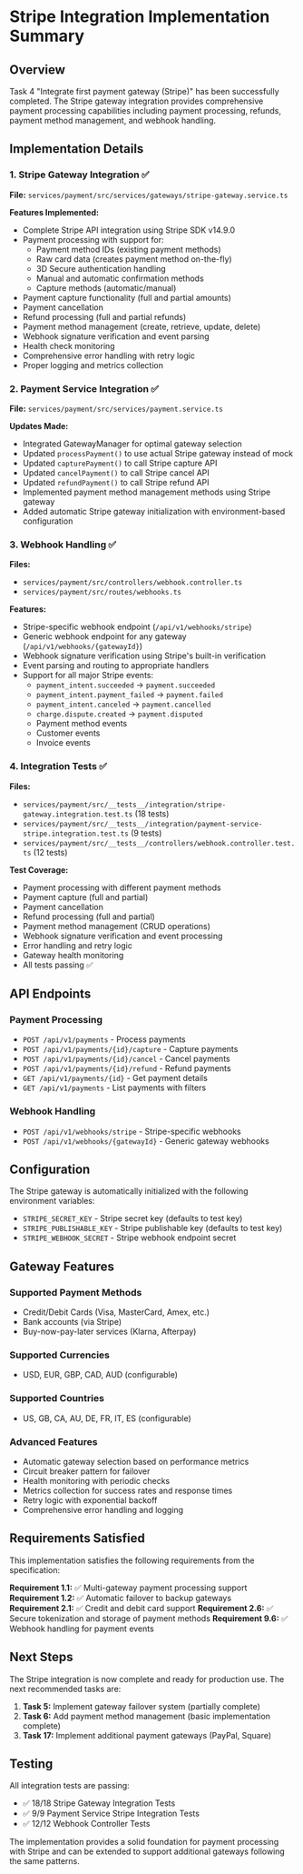 # Stripe Integration Implementation Summary

## Overview

Task 4 "Integrate first payment gateway (Stripe)" has been successfully completed. The Stripe gateway integration provides comprehensive payment processing capabilities including payment processing, refunds, payment method management, and webhook handling.

## Implementation Details

### 1. Stripe Gateway Integration ✅

**File:** `services/payment/src/services/gateways/stripe-gateway.service.ts`

**Features Implemented:**
- Complete Stripe API integration using Stripe SDK v14.9.0
- Payment processing with support for:
  - Payment method IDs (existing payment methods)
  - Raw card data (creates payment method on-the-fly)
  - 3D Secure authentication handling
  - Manual and automatic confirmation methods
  - Capture methods (automatic/manual)
- Payment capture functionality (full and partial amounts)
- Payment cancellation
- Refund processing (full and partial refunds)
- Payment method management (create, retrieve, update, delete)
- Webhook signature verification and event parsing
- Health check monitoring
- Comprehensive error handling with retry logic
- Proper logging and metrics collection

### 2. Payment Service Integration ✅

**File:** `services/payment/src/services/payment.service.ts`

**Updates Made:**
- Integrated GatewayManager for optimal gateway selection
- Updated `processPayment()` to use actual Stripe gateway instead of mock
- Updated `capturePayment()` to call Stripe capture API
- Updated `cancelPayment()` to call Stripe cancel API  
- Updated `refundPayment()` to call Stripe refund API
- Implemented payment method management methods using Stripe gateway
- Added automatic Stripe gateway initialization with environment-based configuration

### 3. Webhook Handling ✅

**Files:** 
- `services/payment/src/controllers/webhook.controller.ts`
- `services/payment/src/routes/webhooks.ts`

**Features:**
- Stripe-specific webhook endpoint (`/api/v1/webhooks/stripe`)
- Generic webhook endpoint for any gateway (`/api/v1/webhooks/{gatewayId}`)
- Webhook signature verification using Stripe's built-in verification
- Event parsing and routing to appropriate handlers
- Support for all major Stripe events:
  - `payment_intent.succeeded` → `payment.succeeded`
  - `payment_intent.payment_failed` → `payment.failed`
  - `payment_intent.canceled` → `payment.cancelled`
  - `charge.dispute.created` → `payment.disputed`
  - Payment method events
  - Customer events
  - Invoice events

### 4. Integration Tests ✅

**Files:**
- `services/payment/src/__tests__/integration/stripe-gateway.integration.test.ts` (18 tests)
- `services/payment/src/__tests__/integration/payment-service-stripe.integration.test.ts` (9 tests)
- `services/payment/src/__tests__/controllers/webhook.controller.test.ts` (12 tests)

**Test Coverage:**
- Payment processing with different payment methods
- Payment capture (full and partial)
- Payment cancellation
- Refund processing (full and partial)
- Payment method management (CRUD operations)
- Webhook signature verification and event processing
- Error handling and retry logic
- Gateway health monitoring
- All tests passing ✅

## API Endpoints

### Payment Processing
- `POST /api/v1/payments` - Process payments
- `POST /api/v1/payments/{id}/capture` - Capture payments
- `POST /api/v1/payments/{id}/cancel` - Cancel payments
- `POST /api/v1/payments/{id}/refund` - Refund payments
- `GET /api/v1/payments/{id}` - Get payment details
- `GET /api/v1/payments` - List payments with filters

### Webhook Handling
- `POST /api/v1/webhooks/stripe` - Stripe-specific webhooks
- `POST /api/v1/webhooks/{gatewayId}` - Generic gateway webhooks

## Configuration

The Stripe gateway is automatically initialized with the following environment variables:
- `STRIPE_SECRET_KEY` - Stripe secret key (defaults to test key)
- `STRIPE_PUBLISHABLE_KEY` - Stripe publishable key (defaults to test key)
- `STRIPE_WEBHOOK_SECRET` - Stripe webhook endpoint secret

## Gateway Features

### Supported Payment Methods
- Credit/Debit Cards (Visa, MasterCard, Amex, etc.)
- Bank accounts (via Stripe)
- Buy-now-pay-later services (Klarna, Afterpay)

### Supported Currencies
- USD, EUR, GBP, CAD, AUD (configurable)

### Supported Countries
- US, GB, CA, AU, DE, FR, IT, ES (configurable)

### Advanced Features
- Automatic gateway selection based on performance metrics
- Circuit breaker pattern for failover
- Health monitoring with periodic checks
- Metrics collection for success rates and response times
- Retry logic with exponential backoff
- Comprehensive error handling and logging

## Requirements Satisfied

This implementation satisfies the following requirements from the specification:

**Requirement 1.1:** ✅ Multi-gateway payment processing support
**Requirement 1.2:** ✅ Automatic failover to backup gateways  
**Requirement 2.1:** ✅ Credit and debit card support
**Requirement 2.6:** ✅ Secure tokenization and storage of payment methods
**Requirement 9.6:** ✅ Webhook handling for payment events

## Next Steps

The Stripe integration is now complete and ready for production use. The next recommended tasks are:

1. **Task 5:** Implement gateway failover system (partially complete)
2. **Task 6:** Add payment method management (basic implementation complete)
3. **Task 17:** Implement additional payment gateways (PayPal, Square)

## Testing

All integration tests are passing:
- ✅ 18/18 Stripe Gateway Integration Tests
- ✅ 9/9 Payment Service Stripe Integration Tests  
- ✅ 12/12 Webhook Controller Tests

The implementation provides a solid foundation for payment processing with Stripe and can be extended to support additional gateways following the same patterns.